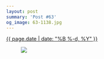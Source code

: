 ```yaml
---
layout: post
summary: 'Post #63'
og_image: 63-1138.jpg
---
```


<div class="post">
 <time>
  <a href="/63">
   {{ page.date | date: "%B %-d, %Y" }}
  </a>
 </time>
 <a href="/63">
  <figure data-taken="9/28/2013">
   <img sizes="(min-width: 700px) 50vw, calc(100vw - 2rem)" src="{{ site.assets_url }}/63-569.jpg" srcset="{{ site.assets_url }}/63-1138.jpg 1138w, {{ site.assets_url }}/63-854.jpg 854w, {{ site.assets_url }}/63-569.jpg 569w, {{ site.assets_url }}/63-284.jpg 284w"/>
  </figure>
 </a>
</div>
